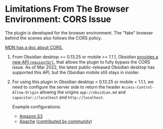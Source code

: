 # Limitations From The Browser Environment: CORS Issue

The plugin is developed for the browser environment. The "fake" browser behind the scenes also follows the CORS policy.

[MDN has a doc about CORS.](https://developer.mozilla.org/en-US/docs/Web/HTTP/CORS)

1. From Obsidian desktop >= 0.13.25 or mobile >= 1.1.1, Obsidian [provides a new API `requiestUrl`](https://forum.obsidian.md/t/obsidian-release-v0-13-25-insider-build/32701), that allows the plugin to fully bypass the CORS issue. As of Mar 2022, the latest public-released Obsidian desktop has supported this API, but the Obsidian mobile still stays in insider.

2. For using this plugin in Obsidian desktop < 0.13.25 or mobile < 1.1.1, we need to configure the server side to return the header `Access-Control-Allow-Origin` allowing the origins `app://obsidian.md` and `capacitor://localhost` and `http://localhost`.

   Example configurations:

   - [Amazon S3](./s3_cors_configure.md)
   - [Apache](./apache_cors_configure.md) ([contributed by community](https://github.com/remotely-save/remotely-save/pull/31))
